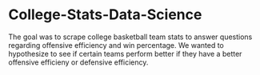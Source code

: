 # College-Stats-Data-Science
The goal was to scrape college basketball team stats to answer questions regarding offensive efficiency and win percentage. We wanted to hypothesize to see if certain teams perform better if they have a better offensive efficieny or defensive efficiency. 


